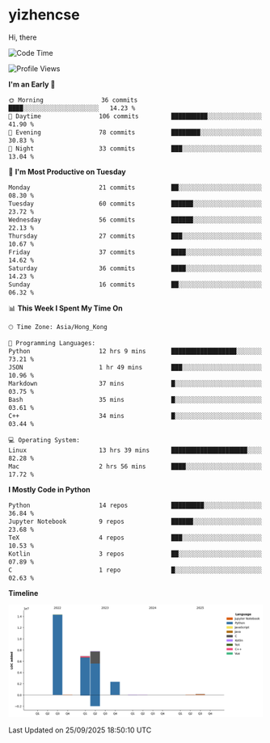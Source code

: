 # yizhencse


Hi, there

<!--START_SECTION:waka-->
![Code Time](http://img.shields.io/badge/Code%20Time-224%20hrs%2035%20mins-blue)

![Profile Views](http://img.shields.io/badge/Profile%20Views-0-blue)

**I'm an Early 🐤** 

```text
🌞 Morning                36 commits          ████░░░░░░░░░░░░░░░░░░░░░   14.23 % 
🌆 Daytime                106 commits         ██████████░░░░░░░░░░░░░░░   41.90 % 
🌃 Evening                78 commits          ████████░░░░░░░░░░░░░░░░░   30.83 % 
🌙 Night                  33 commits          ███░░░░░░░░░░░░░░░░░░░░░░   13.04 % 
```
📅 **I'm Most Productive on Tuesday** 

```text
Monday                   21 commits          ██░░░░░░░░░░░░░░░░░░░░░░░   08.30 % 
Tuesday                  60 commits          ██████░░░░░░░░░░░░░░░░░░░   23.72 % 
Wednesday                56 commits          ██████░░░░░░░░░░░░░░░░░░░   22.13 % 
Thursday                 27 commits          ███░░░░░░░░░░░░░░░░░░░░░░   10.67 % 
Friday                   37 commits          ████░░░░░░░░░░░░░░░░░░░░░   14.62 % 
Saturday                 36 commits          ████░░░░░░░░░░░░░░░░░░░░░   14.23 % 
Sunday                   16 commits          ██░░░░░░░░░░░░░░░░░░░░░░░   06.32 % 
```


📊 **This Week I Spent My Time On** 

```text
🕑︎ Time Zone: Asia/Hong_Kong

💬 Programming Languages: 
Python                   12 hrs 9 mins       ██████████████████░░░░░░░   73.21 % 
JSON                     1 hr 49 mins        ███░░░░░░░░░░░░░░░░░░░░░░   10.96 % 
Markdown                 37 mins             █░░░░░░░░░░░░░░░░░░░░░░░░   03.75 % 
Bash                     35 mins             █░░░░░░░░░░░░░░░░░░░░░░░░   03.61 % 
C++                      34 mins             █░░░░░░░░░░░░░░░░░░░░░░░░   03.44 % 

💻 Operating System: 
Linux                    13 hrs 39 mins      █████████████████████░░░░   82.28 % 
Mac                      2 hrs 56 mins       ████░░░░░░░░░░░░░░░░░░░░░   17.72 % 
```

**I Mostly Code in Python** 

```text
Python                   14 repos            █████████░░░░░░░░░░░░░░░░   36.84 % 
Jupyter Notebook         9 repos             ██████░░░░░░░░░░░░░░░░░░░   23.68 % 
TeX                      4 repos             ███░░░░░░░░░░░░░░░░░░░░░░   10.53 % 
Kotlin                   3 repos             ██░░░░░░░░░░░░░░░░░░░░░░░   07.89 % 
C                        1 repo              █░░░░░░░░░░░░░░░░░░░░░░░░   02.63 % 
```



**Timeline**

![Lines of Code chart](https://raw.githubusercontent.com/yizhencse/yizhencse/main/assets/bar_graph.png)


 Last Updated on 25/09/2025 18:50:10 UTC
<!--END_SECTION:waka-->

